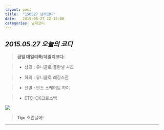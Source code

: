 ```yaml
---
layout: post
title:  "150527 남자코디"
date:   2015-05-27 22:15:00
categories: 남자코디
---
```





*2015.05.27 오늘의 코디*
-------------


> **금일 데일리룩/데일리코디:**

> - 상의 :  ​유니클로 플란넬 셔츠






> - 하의 : 유니클로 레깅스진




> - 신발 : 반스 스케이트 하이






> -  ETC :CK크로스백






  
![](https://lh6.googleusercontent.com/-_hMuydcxJgE/VWhsn-VsjeI/AAAAAAAAABI/dtBoN4HMPnM/w720-h540-no/10.jpg)



> **Tip:** 흐린날에!


----------

